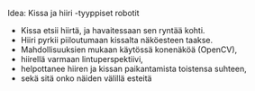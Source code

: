 


Idea: Kissa ja hiiri -tyyppiset robotit

- Kissa etsii hiirtä, ja havaitessaan sen ryntää kohti.
- Hiiri pyrkii piiloutumaan kissalta näköesteen taakse.
- Mahdollisuuksien mukaan käytössä konenäköä (OpenCV),
-   hiirellä varmaan lintuperspektiivi,
-   helpottanee hiiren ja kissan paikantamista toistensa suhteen,
-   sekä sitä onko näiden välillä esteitä
